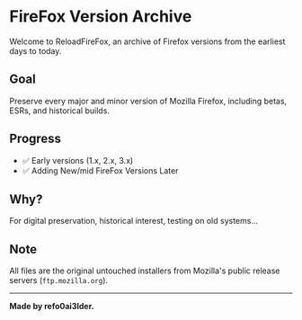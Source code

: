 # FireFox Version Archive

Welcome to ReloadFireFox, an archive of Firefox versions from the earliest days to today.

## Goal
Preserve every major and minor version of Mozilla Firefox, including betas, ESRs, and historical builds.

## Progress
- ✅ Early versions (1.x, 2.x, 3.x)
- ✅ Adding New/mid FireFox Versions Later

## Why?
For digital preservation, historical interest, testing on old systems...

## Note
All files are the original untouched installers from Mozilla's public release servers (`ftp.mozilla.org`).

---

**Made by refo0ai3lder.**
